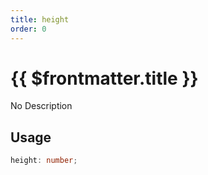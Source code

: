 ```yaml
---
title: height
order: 0
---
```


# {{ $frontmatter.title }}

No Description

## Usage

```ts
height: number;
```
